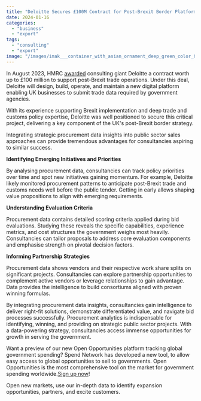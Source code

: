 ```yaml
---
title: "Deloitte Secures £100M Contract for Post-Brexit Border Platform"
date: 2024-01-16
categories: 
  - "business"
  - "export"
tags: 
  - "consulting"
  - "export"
image: "/images/imak___container_with_asian_ornament_deep_green_color_034737_th_fd37a4f0-4e60-45a4-8acb-776a1f566649.png"
---
```


In August 2023, HMRC [awarded](https://www.contractsfinder.service.gov.uk/notice/da844e84-d4b4-46fa-8f40-df5a87866626?origin=SearchResults&p=1) consulting giant Deloitte a contract worth up to £100 million to support post-Brexit trade operations. Under this deal, Deloitte will design, build, operate, and maintain a new digital platform enabling UK businesses to submit trade data required by government agencies.

With its experience supporting Brexit implementation and deep trade and customs policy expertise, Deloitte was well positioned to secure this critical project, delivering a key component of the UK's post-Brexit border strategy.

Integrating strategic procurement data insights into public sector sales approaches can provide tremendous advantages for consultancies aspiring to similar success.

**Identifying Emerging Initiatives and Priorities**

By analysing procurement data, consultancies can track policy priorities over time and spot new initiatives gaining momentum. For example, Deloitte likely monitored procurement patterns to anticipate post-Brexit trade and customs needs well before the public tender. Getting in early allows shaping value propositions to align with emerging requirements.

**Understanding Evaluation Criteria**

Procurement data contains detailed scoring criteria applied during bid evaluations. Studying these reveals the specific capabilities, experience metrics, and cost structures the government weighs most heavily. Consultancies can tailor proposals to address core evaluation components and emphasise strength on pivotal decision factors.

**Informing Partnership Strategies**

Procurement data shows vendors and their respective work share splits on significant projects. Consultancies can explore partnership opportunities to complement active vendors or leverage relationships to gain advantage. Data provides the intelligence to build consortiums aligned with proven winning formulas.

By integrating procurement data insights, consultancies gain intelligence to deliver right-fit solutions, demonstrate differentiated value, and navigate bid processes successfully. Procurement analytics is indispensable for identifying, winning, and providing on strategic public sector projects. With a data-powering strategy, consultancies access immense opportunities for growth in serving the government.

Want a preview of our new Open Opportunities platform tracking global government spending? Spend Network has developed a new tool, to allow easy access to global opportunities to sell to governments. Open Opportunities is the most comprehensive tool on the market for government spending worldwide.[Sign up now](https://www.openopportunities.co/early-access/)!

Open new markets, use our in-depth data to identify expansion opportunities, partners, and excite customers.
